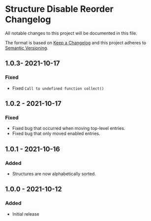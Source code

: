 # Structure Disable Reorder Changelog

All notable changes to this project will be documented in this file.

The format is based on [Keep a Changelog](http://keepachangelog.com/) and this project adheres to [Semantic Versioning](http://semver.org/).

## 1.0.3- 2021-10-17
### Fixed
- Fixed `Call to undefined function collect()`

## 1.0.2 - 2021-10-17
### Fixed
- Fixed bug that occurred when moving top-level entries.
- Fixed bug that only moved enabled entries.

## 1.0.1 - 2021-10-16
### Added
- Structures are now alphabetically sorted. 

## 1.0.0 - 2021-10-12
### Added
- Initial release
